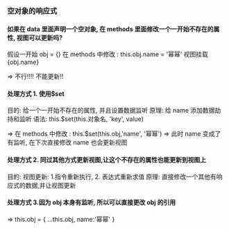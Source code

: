 ### 空对象的响应式

#### 如果在 data 里面声明一个空对象, 在 methods 里面修改一个一开始不存在的属性, 视图可以更新吗?

假设一开始 obj = {}
在 methods 中修改 : this.obj.name = '幂幂'
视图挂载 {obj.name}

=> 不行!!!! 不能更新!!

#### 处理方式 1. 使用$set

目的: 给一个一开始不存在的属性, 并且设置数据监听
原理: 给 name 添加数据劫持和监听
语法: this.$set(this.对象名, 'key', value)

=> 在 methods 中修改 : this.$set(this.obj,'name', '幂幂')
=> 此时 name 变成了有监听, 在下次直接修改 name 也会更新视图

#### 处理方式 2. 同过其他方式更新视图,让这个不存在的属性也能更新到视图上

目的: 视图更新: 1.指令重新执行, 2. 表达式重新求值
原理: 直接修改一个其他有响应式的数据,并让视图更新

#### 处理方式 3.因为 obj 本身有监听, 所以可以直接更改 obj 的引用

=> this.obj = { ...this.obj, name:'幂幂' }
